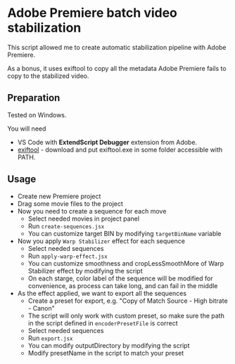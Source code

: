 # Adobe Premiere batch video stabilization

This script allowed me to create automatic stabilization pipeline with Adobe Premiere.

As a bonus, it uses exiftool to copy all the metadata Adobe Premiere fails to copy to the stabilized video.

## Preparation

Tested on Windows.

You will need
- VS Code with **ExtendScript Debugger** extension from Adobe.
- [exiftool](https://exiftool.org/) - download and put exiftool.exe in some folder accessible with PATH.

## Usage

- Create new Premiere project
- Drag some movie files to the project
- Now you need to create a sequence for each move
    - Select needed movies in project panel
    - Run `create-sequences.jsx`
    - You can customize target BIN by modifying `targetBinName` variable
- Now you apply `Warp Stabilizer` effect for each sequence
    - Select needed sequences
    - Run `apply-warp-effect.jsx`
    - You can customize smoothness and cropLessSmoothMore of Warp Stabilizer effect by modifying the script
    - On each starge, color label of the sequence will be modified for convenience, as process can take long, and can fail in the middle
- As the effect applied, we want to export all the sequences
    - Create a preset for export, e.g. "Copy of Match Source - High bitrate - Canon"
    - The script will only work with custom preset, so make sure the path in the script defined in `encoderPresetFile` is correct
    - Select needed sequences
    - Run `export.jsx`
    - You can modify outputDirectory by modifying the script
    - Modify presetName in the script to match your preset
